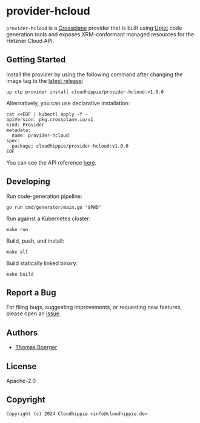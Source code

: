 # provider-hcloud

`provider-hcloud` is a [Crossplane][crossplane] provider that is built using
[Upjet][upjet] code generation tools and exposes XRM-conformant managed
resources for the Hetzner Cloud API.

## Getting Started

Install the provider by using the following command after changing the image tag
to the [latest release][marketplace]:

```console
up ctp provider install cloudhippie/provider-hcloud:v1.0.0
```

Alternatively, you can use declarative installation:

```console
cat <<EOF | kubectl apply -f -
apiVersion: pkg.crossplane.io/v1
kind: Provider
metadata:
  name: provider-hcloud
spec:
  package: cloudhippie/provider-hcloud:v1.0.0
EOF
```

You can see the API reference [here][apidocs].

## Developing

Run code-generation pipeline:

```console
go run cmd/generator/main.go "$PWD"
```

Run against a Kubernetes cluster:

```console
make run
```

Build, push, and install:

```console
make all
```

Build statically linked binary:

```console
make build
```

## Report a Bug

For filing bugs, suggesting improvements, or requesting new features, please
open an [issue][issue].

## Authors

-   [Thomas Boerger](https://github.com/tboerger)

## License

Apache-2.0

## Copyright

```console
Copyright (c) 2024 Cloudhippie <info@cloudhippie.de>
```

[crossplane]: https://crossplane.io/
[upjet]: https://github.com/crossplane/upjet
[marketplace]: https://marketplace.upbound.io/providers/cloudhippie/provider-hcloud
[apidocs]: https://doc.crds.dev/github.com/cloudhippie/provider-hcloud
[issue]: https://github.com/cloudhippie/provider-hcloud/issues
